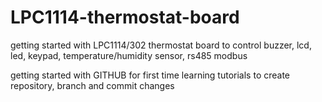 # LPC1114-thermostat-board
getting started with LPC1114/302 thermostat board to control buzzer, lcd, led, keypad, temperature/humidity sensor, rs485 modbus 

getting started with GITHUB for first time
learning tutorials to create repository, branch and commit changes
